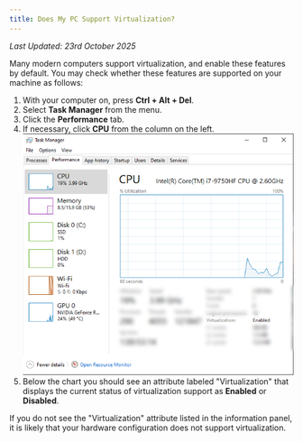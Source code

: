 ```yaml
---
title: Does My PC Support Virtualization?
---
```


_Last Updated: 23rd October 2025_

Many modern computers support virtualization, and enable these features by default. You may check whether these features
are supported on your machine as follows:

1. With your computer on, press **Ctrl + Alt + Del**.
2. Select **Task Manager** from the menu.
3. Click the **Performance** tab.
4. If necessary, click **CPU** from the column on the left.
   ![Screenshot of Task Manager](../../../../content/images/faq/compatibility/does-my-pc-support-virtualization-1.png)
5. Below the chart you should see an attribute labeled "Virtualization" that displays the current status of
   virtualization support as **Enabled** or **Disabled**.

If you do not see the "Virtualization" attribute listed in the information panel, it is likely that your hardware
configuration does not support virtualization.
